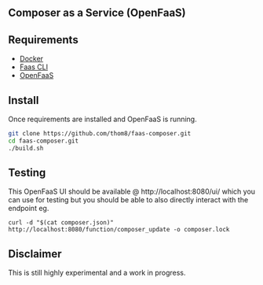 ## Composer as a Service (OpenFaaS)

## Requirements

* [Docker](https://docs.docker.com/engine/installation/)
* [Faas CLI](https://github.com/openfaas/faas-cli)
* [OpenFaaS](https://github.com/openfaas/faas#get-started-with-openfaas)

## Install

Once requirements are installed and OpenFaaS is running.

```bash
git clone https://github.com/thom8/faas-composer.git
cd faas-composer.git
./build.sh
```

## Testing

This OpenFaaS UI should be available @ http://localhost:8080/ui/ which you can use for testing but you should be able to also directly interact with the endpoint eg.

`curl -d "$(cat composer.json)" http://localhost:8080/function/composer_update -o composer.lock`

## Disclaimer

This is still highly experimental and a work in progress.

